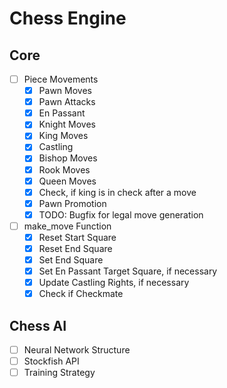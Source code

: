 # Chess Engine
## Core
- [ ] Piece Movements
    - [x] Pawn Moves
    - [x] Pawn Attacks
    - [x] En Passant
    - [x] Knight Moves
    - [x] King Moves
    - [x] Castling
    - [x] Bishop Moves
    - [x] Rook Moves
    - [x] Queen Moves
    - [x] Check, if king is in check after a move
    - [x] Pawn Promotion
    - [x] TODO: Bugfix for legal move generation
- [ ] make_move Function
    - [x] Reset Start Square
    - [x] Reset End Square
    - [x] Set End Square
    - [x] Set En Passant Target Square, if necessary
    - [x] Update Castling Rights, if necessary
    - [x] Check if Checkmate 

## Chess AI
- [ ] Neural Network Structure
- [ ] Stockfish API
- [ ] Training Strategy
